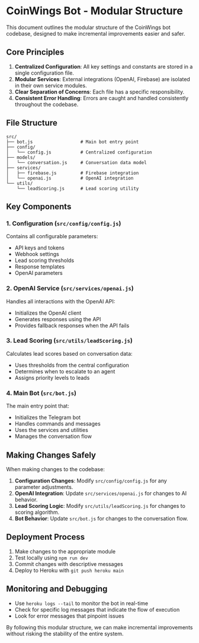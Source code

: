 # CoinWings Bot - Modular Structure

This document outlines the modular structure of the CoinWings bot codebase, designed to make incremental improvements easier and safer.

## Core Principles

1. **Centralized Configuration**: All key settings and constants are stored in a single configuration file.
2. **Modular Services**: External integrations (OpenAI, Firebase) are isolated in their own service modules.
3. **Clear Separation of Concerns**: Each file has a specific responsibility.
4. **Consistent Error Handling**: Errors are caught and handled consistently throughout the codebase.

## File Structure

```
src/
├── bot.js                  # Main bot entry point
├── config/
│   └── config.js           # Centralized configuration
├── models/
│   └── conversation.js     # Conversation data model
├── services/
│   ├── firebase.js         # Firebase integration
│   └── openai.js           # OpenAI integration
└── utils/
    └── leadScoring.js      # Lead scoring utility
```

## Key Components

### 1. Configuration (`src/config/config.js`)

Contains all configurable parameters:
- API keys and tokens
- Webhook settings
- Lead scoring thresholds
- Response templates
- OpenAI parameters

### 2. OpenAI Service (`src/services/openai.js`)

Handles all interactions with the OpenAI API:
- Initializes the OpenAI client
- Generates responses using the API
- Provides fallback responses when the API fails

### 3. Lead Scoring (`src/utils/leadScoring.js`)

Calculates lead scores based on conversation data:
- Uses thresholds from the central configuration
- Determines when to escalate to an agent
- Assigns priority levels to leads

### 4. Main Bot (`src/bot.js`)

The main entry point that:
- Initializes the Telegram bot
- Handles commands and messages
- Uses the services and utilities
- Manages the conversation flow

## Making Changes Safely

When making changes to the codebase:

1. **Configuration Changes**: Modify `src/config/config.js` for any parameter adjustments.
2. **OpenAI Integration**: Update `src/services/openai.js` for changes to AI behavior.
3. **Lead Scoring Logic**: Modify `src/utils/leadScoring.js` for changes to scoring algorithm.
4. **Bot Behavior**: Update `src/bot.js` for changes to the conversation flow.

## Deployment Process

1. Make changes to the appropriate module
2. Test locally using `npm run dev`
3. Commit changes with descriptive messages
4. Deploy to Heroku with `git push heroku main`

## Monitoring and Debugging

- Use `heroku logs --tail` to monitor the bot in real-time
- Check for specific log messages that indicate the flow of execution
- Look for error messages that pinpoint issues

By following this modular structure, we can make incremental improvements without risking the stability of the entire system. 